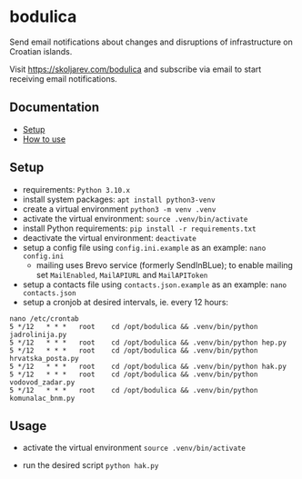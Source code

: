 # bodulica

Send email notifications about changes and disruptions of infrastructure on Croatian islands.

Visit https://skoljarev.com/bodulica and subscribe via email to start receiving email notifications.

## Documentation

- [Setup](#setup)
- [How to use](#usage)

## Setup

- requirements: `Python 3.10.x`
- install system packages: `apt install python3-venv`
- create a virtual environment `python3 -m venv .venv`
- activate the virtual environment: `source .venv/bin/activate`
- install Python requirements: `pip install -r requirements.txt`
- deactivate the virtual environment: `deactivate`
- setup a config file using `config.ini.example` as an example: `nano config.ini`
  - mailing uses Brevo service (formerly SendInBLue); to enable mailing set `MailEnabled`, `MailAPIURL` and `MailAPIToken`
- setup a contacts file using `contacts.json.example` as an example: `nano contacts.json`
- setup a cronjob at desired intervals, ie. every 12 hours:
```
nano /etc/crontab
5 */12   * * *   root    cd /opt/bodulica && .venv/bin/python jadrolinija.py
5 */12   * * *   root    cd /opt/bodulica && .venv/bin/python hep.py
5 */12   * * *   root    cd /opt/bodulica && .venv/bin/python hrvatska_posta.py
5 */12   * * *   root    cd /opt/bodulica && .venv/bin/python hak.py
5 */12   * * *   root    cd /opt/bodulica && .venv/bin/python vodovod_zadar.py
5 */12   * * *   root    cd /opt/bodulica && .venv/bin/python komunalac_bnm.py
```

## Usage
- activate the virtual environment
`source .venv/bin/activate`

- run the desired script
`python hak.py`